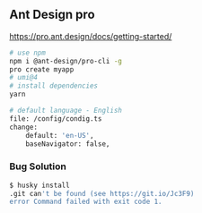 


## Ant Design pro

https://pro.ant.design/docs/getting-started/

```bash
# use npm
npm i @ant-design/pro-cli -g
pro create myapp
# umi@4
# install dependencies
yarn

# default language - English
file: /config/condig.ts
change:
    default: 'en-US',
    baseNavigator: false,
```

### Bug Solution

```bash
$ husky install
.git can't be found (see https://git.io/Jc3F9)
error Command failed with exit code 1.
```
